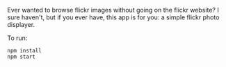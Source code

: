 Ever wanted to browse flickr images without going on the flickr website? I sure haven't, but if you ever have, this app is for you: a simple flickr photo displayer.

To run:

```
npm install
npm start
```
